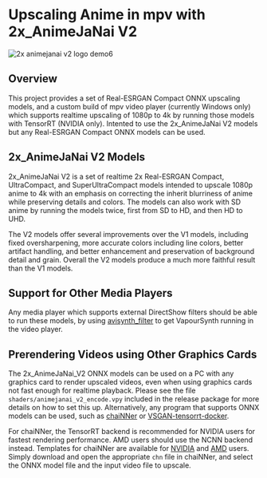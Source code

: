 # Upscaling Anime in mpv with 2x_AnimeJaNai V2

![2x animejanai v2 logo demo6](https://github.com/the-database/mpv-upscale-2x_animejanai/assets/25811902/f7219bd4-b1d7-41a4-8b3b-6385d28c87f2)


## Overview
This project provides a set of Real-ESRGAN Compact ONNX upscaling models, and a custom build of mpv video player (currently Windows only) which supports realtime upscaling of 1080p to 4k by running those models with TensorRT (NVIDIA only). Intented to use the 2x_AnimeJaNai V2 models but any Real-ESRGAN Compact ONNX models can be used. 

## 2x_AnimeJaNai V2 Models
2x_AnimeJaNai V2 is a set of realtime 2x Real-ESRGAN Compact, UltraCompact, and SuperUltraCompact models intended to upscale 1080p anime to 4k with an emphasis on correcting the inherit blurriness of anime while preserving details and colors. The models can also work with SD anime by running the models twice, first from SD to HD, and then HD to UHD.

The V2 models offer several improvements over the V1 models, including fixed oversharpening, more accurate colors including line colors, better artifact handling, and better enhancement and preservation of background detail and grain. Overall the V2 models produce a much more faithful result than the V1 models. 

## Support for Other Media Players
Any media player which supports external DirectShow filters should be able to run these models, by using [avisynth_filter](https://github.com/CrendKing/avisynth_filter) to get VapourSynth running in the video player. 

## Prerendering Videos using Other Graphics Cards
The 2x_AnimeJaNai_V2 ONNX models can be used on a PC with any graphics card to render upscaled videos, even when using graphics cards not fast enough for realtime playback. Please see the file `shaders/animejanai_v2_encode.vpy` included in the release package for more details on how to set this up. Alternatively, any program that supports ONNX models can be used, such as [chaiNNer](https://github.com/chaiNNer-org/chaiNNer) or [VSGAN-tensorrt-docker](https://github.com/styler00dollar/VSGAN-tensorrt-docker).

For chaiNNer, the TensorRT backend is recommended for NVIDIA users for fastest rendering performance. AMD users should use the NCNN backend instead. Templates for chaiNNer are available for [NVIDIA](animejanai-nvidia.chn?raw=1) and [AMD](animejanai-amd.chn?raw=1) users. Simply download and open the appropriate `chn` file in chaiNNer, and select the ONNX model file and the input video file to upscale. 
